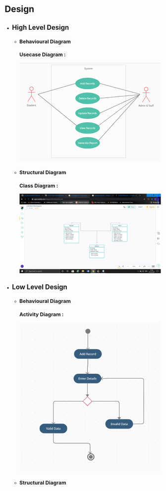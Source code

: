 # Design

* ## High Level Design 
  * ### Behavioural Diagram
    ### Usecase Diagram :
    ![UsecaseDiagram](https://github.com/thesingh07/259733-Mini-Project/blob/master/2_Architecture/behavior%20Diagrams/Usecase.png)

  * ### Structural Diagram
    ### Class Diagram :
    ![ClassDiagram](https://github.com/thesingh07/259733-Mini-Project/blob/master/2_Architecture/structure%20Diagrams/classdiagram.png)

* ## Low Level Design 
  * ### Behavioural Diagram
    ### Activity Diagram :
    ![ActivityDiagram](https://github.com/thesingh07/259733-Mini-Project/blob/master/2_Architecture/behavior%20Diagrams/Activity.png)

  * ### Structural Diagram
